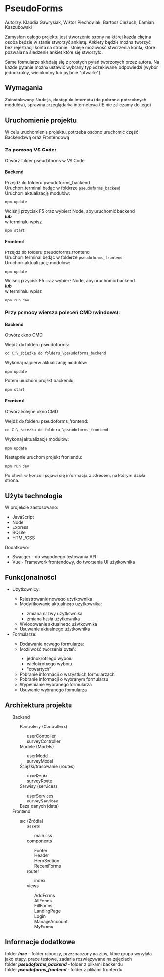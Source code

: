 # PseudoForms

<p>Autorzy: Klaudia Gawrysiak, Wiktor Piechowiak, Bartosz Cieżuch, Damian Kaszubowski</p>

<p>Zamysłem całego projektu jest stworzenie strony na której każda chętna osoba będzie w stanie stworzyć ankietę. Ankiety będzie można tworzyć bez rejestracji konta na stronie. Istnieje możliwość stworzenia konta, które pozwala na śledzenie ankiet które się stworzyło.</p>
Same formularze składają się z prostych pytań tworzonych przez autora. Na każde pytanie można ustawić wybrany typ oczekiwanej odpowiedzi (wybór jednokrotny, wielokrotny lub pytanie "otwarte").

## Wymagania

Zainstalowany Node.js, dostęp do internetu (do pobrania potrzebnych modułów), sprawna przeglądarka internetowa (IE nie zaliczamy do tego)

## Uruchomienie projektu

W celu uruchomienia projektu, potrzeba osobno uruchomić część Backendową oraz Frontendową

### Za pomocą VS Code:

Otwórz folder pseudoforms w VS Code<br>

#### Backend

Przejdź do folderu pseudoforms_backend<br>
Uruchom terminal będąc w folderze <code>pseudoforms_backend</code><br>
Uruchom aktualizację modułów:
```
npm update
```
Wciśnij przycisk F5 oraz wybierz Node, aby uruchomić backend<br>
<b>_lub_</b>
<br>w terminalu wpisz 
```
npm start
```

#### Frontend

Przejdź do folderu pseudoforms_frontend<br>
Uruchom terminal będąc w folderze <code>pseudoforms_frontend</code><br>
Uruchom aktualizację modułów:
```
npm update
```
Wciśnij przycisk F5 oraz wybierz Node, aby uruchomić backend<br>
<b>_lub_</b>
<br>w terminalu wpisz 
```
npm run dev
```

### Przy pomocy wiersza poleceń CMD (windows):

#### Backend

Otwórz okno CMD

Wejdź do folderu pseudoforms:
```
cd C:\_ścieżka do folderu_\pseudoforms_backend
```
Wykonaj najpierw aktualizację modułów:
```
npm update
```
Potem uruchom projekt backendu:
```
npm start
```


#### Frontend

Otwórz kolejne okno CMD

Wejdź do folderu pseudoforms_frontend:
```
cd C:\_ścieżka do folderu_\pseudoforms_frontend
```
Wykonaj aktualizację modułów:
```
npm update
```
Następnie uruchom projekt frontendu:
```
npm run dev
```
Po chwili w konsoli pojawi się informacja z adresem, na którym działa strona.

## Użyte technologie

<p>W projekcie zastosowano:
    <ul>
        <li>JavaScript</li>
        <li> Node</li>
        <li> Express</li> 
        <li> SQLite</li>
        <li> HTML/CSS</li>
    </ul>
</p>
<p>Dodatkowo:
    <ul>
        <li>Swagger - do wygodnego testowania API</li>
        <li>Vue - Framework frontendowy, do tworzenia UI użytkownika</li>
    </ul>
</p>

## Funkcjonalności
    
<ul>
    <li>Użytkownicy:</li>
        <ul>
            <li>Rejestrowanie nowego użytkownika</li>
            <li>Modyfikowanie aktualnego użytkownika:</li>
                <ul>
                    <li>zmiana nazwy użytkownika</li>
                    <li>zmiana hasła użytkownika</li>
                </ul>
            <li>Wylogowanie aktualnego użytkownika</li>
            <li>Usuwanie aktualnego użytkownika</li>
        </ul>
    <li>Formularze:</li>
        <ul>
            <li>Dodawanie nowego formularza:</li>
            <li>Możliwość tworzenia pytań:</li>
                <ul>
                    <li>jednokrotnego wyboru</li>
                    <li>wielokrotnego wyboru</li>
                    <li>"otwartych"</li>
                </ul>
            <li>Pobranie informacji o wszystkich formularzach</li>
            <li>Pobranie informacji o wybranym formularzu</li>
            <li>Wypełnianie wybranego formularza</li>
            <li>Usuwanie wybranego formularza</li>
        </ul>
</ul>

## Architektura projektu
<ul style="list-style-type:none;">
    <li>Backend</li>
        <ul style="list-style-type:none;">
            <li>Kontrolery (Controllers)</li>
                <ul style="list-style-type:none;">
                    <li>userController</li>
                    <li>surveyController</li>
                </ul>
            <li>Modele (Models)</li>
                <ul style="list-style-type:none;">
                    <li>userModel</li>
                    <li>surveyModel</li>
                </ul>
            <li>Ściężki/trasowanie (routes)</li>
                <ul style="list-style-type:none;">
                    <li>userRoute</li>
                    <li>surveyRoute</li>
                </ul>
            <li>Serwisy (services)</li>
                <ul style="list-style-type:none;">
                    <li>userServices</li>
                    <li>surveyServices</li>
                </ul>
            <li>Baza danych (data)</li>
        </ul>
    <li>Frontend</li>
        <ul style="list-style-type:none;">
            <li>src (Źródła)<li>
                <ul style="list-style-type:none;">
                    <li>assets</li>
                        <ul style="list-style-type:none;">
                            <li>main.css</li>
                        </ul>
                    <li>components</li>
                        <ul style="list-style-type:none;">
                            <li>Footer</li>
                            <li>Header</li>
                            <li>HeroSection</li>
                            <li>RecentForms</li>
                        </ul>
                    <li>router</li>
                        <ul style="list-style-type:none;">
                            <li>index</li>
                        </ul>
                    <li>views</li>
                        <ul style="list-style-type:none;">
                            <li>AddForms</li>
                            <li>AllForms</li>
                            <li>FillForms</li>
                            <li>LandingPage</li>
                            <li>Login</li>
                            <li>ManageAccount</li>
                            <li>MyForms</li>
                        </ul>
                </ul>
        </ul>

</ul>


## Informacje dodatkowe

folder <b>***Inne***</b> - folder roboczy, przeznaczony na zipy, które grupa wysyłała jako etapy, prace testowe, zadania rozwiązywane na zajęciach<br>
folder <b>***pseudoforms_backend***</b> - folder z plikami backendu<br>
folder <b>***pseudoforms_frontend***</b>  - folder z plikami frontendu<br>
